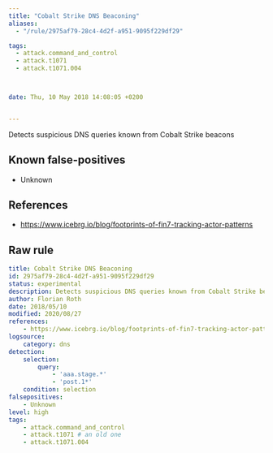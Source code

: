 ```yaml
---
title: "Cobalt Strike DNS Beaconing"
aliases:
  - "/rule/2975af79-28c4-4d2f-a951-9095f229df29"

tags:
  - attack.command_and_control
  - attack.t1071
  - attack.t1071.004



date: Thu, 10 May 2018 14:08:05 +0200


---
```


Detects suspicious DNS queries known from Cobalt Strike beacons

<!--more-->


## Known false-positives

* Unknown



## References

* https://www.icebrg.io/blog/footprints-of-fin7-tracking-actor-patterns


## Raw rule
```yaml
title: Cobalt Strike DNS Beaconing
id: 2975af79-28c4-4d2f-a951-9095f229df29
status: experimental
description: Detects suspicious DNS queries known from Cobalt Strike beacons
author: Florian Roth
date: 2018/05/10
modified: 2020/08/27
references:
    - https://www.icebrg.io/blog/footprints-of-fin7-tracking-actor-patterns
logsource:
    category: dns
detection:
    selection:
        query:
            - 'aaa.stage.*' 
            - 'post.1*'
    condition: selection
falsepositives:
    - Unknown
level: high
tags:
    - attack.command_and_control
    - attack.t1071 # an old one
    - attack.t1071.004

```
